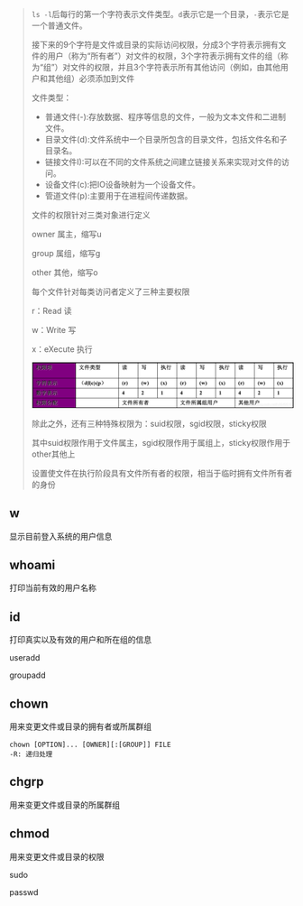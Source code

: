 > `ls -l`后每行的第一个字符表示文件类型。`d`表示它是一个目录，`-`表示它是一个普通文件。
>
> 接下来的9个字符是文件或目录的实际访问权限，分成3个字符表示拥有文件的用户（称为“所有者”）对文件的权限，3个字符表示拥有文件的组（称为“组”）对文件的权限，并且3个字符表示所有其他访问（例如，由其他用户和其他组）必须添加到文件
>
> 文件类型：
>
> - 普通文件(-):存放数据、程序等信息的文件，一般为文本文件和二进制文件。
> - 目录文件(d):文件系统中一个目录所包含的目录文件，包括文件名和子目录名。
> - 链接文件I):可以在不同的文件系统之间建立链接关系来实现对文件的访问。
> - 设备文件(c):把IO设备映射为一个设备文件。
> - 管道文件(p):主要用于在进程间传递数据。
>
> 文件的权限针对三类对象进行定义
>
> owner 属主，缩写u
>
> group 属组，缩写g
>
> other 其他，缩写o
>
> 每个文件针对每类访问者定义了三种主要权限
>
> r：Read 读
>
> w：Write 写
>
> x：eXecute 执行
>
> ![20181230191538790](.img/2.linux-用户&权限.assets/20181230191538790.png)
>
> 除此之外，还有三种特殊权限为：suid权限，sgid权限，sticky权限
>
> 其中suid权限作用于文件属主，sgid权限作用于属组上，sticky权限作用于other其他上
>
> 设置使文件在执行阶段具有文件所有者的权限，相当于临时拥有文件所有者的身份

## w

显示目前登入系统的用户信息



## whoami

打印当前有效的用户名称



## id

打印真实以及有效的用户和所在组的信息

useradd

groupadd



## chown

用来变更文件或目录的拥有者或所属群组

```
chown [OPTION]... [OWNER][:[GROUP]] FILE
-R: 递归处理
```



## chgrp

用来变更文件或目录的所属群组



## chmod

用来变更文件或目录的权限



sudo

passwd

